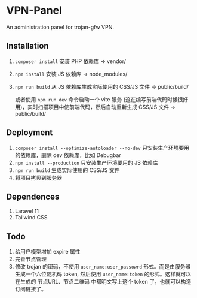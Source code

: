 # VPN-Panel

An administration panel for trojan-gfw VPN.

## Installation

1. `composer install` 安装 PHP 依赖库 → vendor/
2. `npm install` 安装 JS 依赖库 → node_modules/
3. `npm run build` 从 JS 依赖库生成实际使用的 CSS/JS 文件 → public/build/
    
    或者使用 `npm run dev` 命令启动一个 vite 服务 (这在编写前端代码时候很好用)，实时扫描项目中使前端代码，然后自动重新生成 CSS/JS 文件 → public/build/
    

## Deployment

1. `composer install --optimize-autoloader --no-dev` 只安装生产环境要用的依赖库，删除 dev 依赖库，比如 Debugbar
2. `npm install --production` 只安装生产环境要用的 JS 依赖库
3. `npm run build` 生成实际使用的 CSS/JS 文件
4. 将项目拷贝到服务器

## Dependences

1. Laravel 11
2. Tailwind CSS

## Todo

1. 给用户模型增加 expire 属性
2. 完善节点管理
3. 修改 trojan 的密码，不使用 `user_name:user_passowrd` 形式。而是由服务器生成一个六位随机码 token, 然后使用 `user_name:token` 的形式。这样就可以在生成的 节点URL、节点二维码 中都明文写上这个 token 了，也就可以构造订阅链接了。